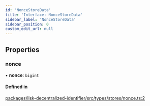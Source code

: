 ```yaml
---
id: 'NonceStoreData'
title: 'Interface: NonceStoreData'
sidebar_label: 'NonceStoreData'
sidebar_position: 0
custom_edit_url: null
---
```


## Properties

### nonce

• **nonce**: `bigint`

#### Defined in

[packages/lisk-decentralized-identifier/src/types/stores/nonce.ts:2](https://github.com/aldhosutra/lisk-did/blob/f053e54/packages/lisk-decentralized-identifier/src/types/stores/nonce.ts#L2)
